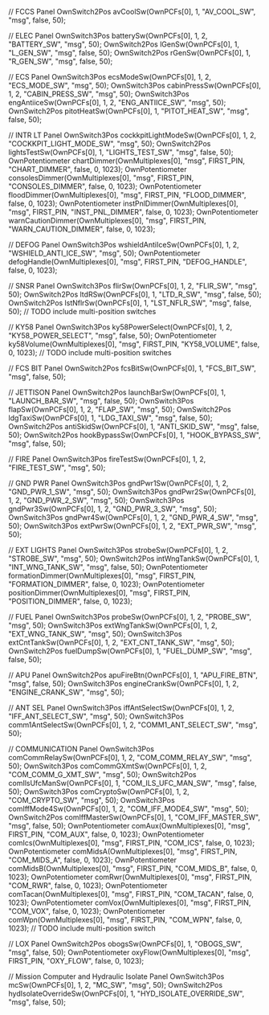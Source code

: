 // FCCS Panel
OwnSwitch2Pos avCoolSw(OwnPCFs[0], 1, "AV_COOL_SW", "msg", false, 50);

// ELEC Panel
OwnSwitch3Pos batterySw(OwnPCFs[0], 1, 2, "BATTERY_SW", "msg", 50);
OwnSwitch2Pos lGenSw(OwnPCFs[0], 1, "L_GEN_SW", "msg", false, 50);
OwnSwitch2Pos rGenSw(OwnPCFs[0], 1, "R_GEN_SW", "msg", false, 50);

// ECS Panel
OwnSwitch3Pos ecsModeSw(OwnPCFs[0], 1, 2, "ECS_MODE_SW", "msg", 50);
OwnSwitch3Pos cabinPressSw(OwnPCFs[0], 1, 2, "CABIN_PRESS_SW", "msg", 50);
OwnSwitch3Pos engAntiiceSw(OwnPCFs[0], 1, 2, "ENG_ANTIICE_SW", "msg", 50);
OwnSwitch2Pos pitotHeatSw(OwnPCFs[0], 1, "PITOT_HEAT_SW", "msg", false, 50);

// INTR LT Panel
OwnSwitch3Pos cockkpitLightModeSw(OwnPCFs[0], 1, 2, "COCKKPIT_LIGHT_MODE_SW",
                                  "msg", 50);
OwnSwitch2Pos lightsTestSw(OwnPCFs[0], 1, "LIGHTS_TEST_SW", "msg", false, 50);
OwnPotentiometer chartDimmer(OwnMultiplexes[0], "msg", FIRST_PIN,
                             "CHART_DIMMER", false, 0, 1023);
OwnPotentiometer consolesDimmer(OwnMultiplexes[0], "msg", FIRST_PIN,
                                "CONSOLES_DIMMER", false, 0, 1023);
OwnPotentiometer floodDimmer(OwnMultiplexes[0], "msg", FIRST_PIN,
                             "FLOOD_DIMMER", false, 0, 1023);
OwnPotentiometer instPnlDimmer(OwnMultiplexes[0], "msg", FIRST_PIN,
                               "INST_PNL_DIMMER", false, 0, 1023);
OwnPotentiometer warnCautionDimmer(OwnMultiplexes[0], "msg", FIRST_PIN,
                                   "WARN_CAUTION_DIMMER", false, 0, 1023);

// DEFOG Panel
OwnSwitch3Pos wshieldAntiIceSw(OwnPCFs[0], 1, 2, "WSHIELD_ANTI_ICE_SW", "msg",
                               50);
OwnPotentiometer defogHandle(OwnMultiplexes[0], "msg", FIRST_PIN,
                             "DEFOG_HANDLE", false, 0, 1023);

// SNSR Panel
OwnSwitch3Pos flirSw(OwnPCFs[0], 1, 2, "FLIR_SW", "msg", 50);
OwnSwitch2Pos ltdRSw(OwnPCFs[0], 1, "LTD_R_SW", "msg", false, 50);
OwnSwitch2Pos lstNflrSw(OwnPCFs[0], 1, "LST_NFLR_SW", "msg", false, 50);
// TODO include multi-position switches

// KY58 Panel
OwnSwitch3Pos ky58PowerSelect(OwnPCFs[0], 1, 2, "KY58_POWER_SELECT", "msg",
                              false, 50);
OwnPotentiometer ky58Volume(OwnMultiplexes[0], "msg", FIRST_PIN, "KY58_VOLUME",
                            false, 0, 1023);
// TODO include multi-position switches

// FCS BIT Panel
OwnSwitch2Pos fcsBitSw(OwnPCFs[0], 1, "FCS_BIT_SW", "msg", false, 50);

// JETTISON Panel
OwnSwitch2Pos launchBarSw(OwnPCFs[0], 1, "LAUNCH_BAR_SW", "msg", false, 50);
OwnSwitch3Pos flapSw(OwnPCFs[0], 1, 2, "FLAP_SW", "msg", 50);
OwnSwitch2Pos ldgTaxiSw(OwnPCFs[0], 1, "LDG_TAXI_SW", "msg", false, 50);
OwnSwitch2Pos antiSkidSw(OwnPCFs[0], 1, "ANTI_SKID_SW", "msg", false, 50);
OwnSwitch2Pos hookBypassSw(OwnPCFs[0], 1, "HOOK_BYPASS_SW", "msg", false, 50);

// FIRE Panel
OwnSwitch3Pos fireTestSw(OwnPCFs[0], 1, 2, "FIRE_TEST_SW", "msg", 50);

// GND PWR Panel
OwnSwitch3Pos gndPwr1Sw(OwnPCFs[0], 1, 2, "GND_PWR_1_SW", "msg", 50);
OwnSwitch3Pos gndPwr2Sw(OwnPCFs[0], 1, 2, "GND_PWR_2_SW", "msg", 50);
OwnSwitch3Pos gndPwr3Sw(OwnPCFs[0], 1, 2, "GND_PWR_3_SW", "msg", 50);
OwnSwitch3Pos gndPwr4Sw(OwnPCFs[0], 1, 2, "GND_PWR_4_SW", "msg", 50);
OwnSwitch3Pos extPwrSw(OwnPCFs[0], 1, 2, "EXT_PWR_SW", "msg", 50);

// EXT LIGHTS Panel
OwnSwitch3Pos strobeSw(OwnPCFs[0], 1, 2, "STROBE_SW", "msg", 50);
OwnSwitch2Pos intWngTankSw(OwnPCFs[0], 1, "INT_WNG_TANK_SW", "msg", false, 50);
OwnPotentiometer formationDimmer(OwnMultiplexes[0], "msg", FIRST_PIN,
                                 "FORMATION_DIMMER", false, 0, 1023);
OwnPotentiometer positionDimmer(OwnMultiplexes[0], "msg", FIRST_PIN,
                                "POSITION_DIMMER", false, 0, 1023);

// FUEL Panel
OwnSwitch3Pos probeSw(OwnPCFs[0], 1, 2, "PROBE_SW", "msg", 50);
OwnSwitch3Pos extWngTankSw(OwnPCFs[0], 1, 2, "EXT_WNG_TANK_SW", "msg", 50);
OwnSwitch3Pos extCntTankSw(OwnPCFs[0], 1, 2, "EXT_CNT_TANK_SW", "msg", 50);
OwnSwitch2Pos fuelDumpSw(OwnPCFs[0], 1, "FUEL_DUMP_SW", "msg", false, 50);

// APU Panel
OwnSwitch2Pos apuFireBtn(OwnPCFs[0], 1, "APU_FIRE_BTN", "msg", false, 50);
OwnSwitch3Pos engineCrankSw(OwnPCFs[0], 1, 2, "ENGINE_CRANK_SW", "msg", 50);

// ANT SEL Panel
OwnSwitch3Pos iffAntSelectSw(OwnPCFs[0], 1, 2, "IFF_ANT_SELECT_SW", "msg", 50);
OwnSwitch3Pos comm1AntSelectSw(OwnPCFs[0], 1, 2, "COMM1_ANT_SELECT_SW", "msg",
                               50);

// COMMUNICATION Panel
OwnSwitch3Pos comCommRelaySw(OwnPCFs[0], 1, 2, "COM_COMM_RELAY_SW", "msg", 50);
OwnSwitch3Pos comCommGXmtSw(OwnPCFs[0], 1, 2, "COM_COMM_G_XMT_SW", "msg", 50);
OwnSwitch2Pos comIlsUfcManSw(OwnPCFs[0], 1, "COM_ILS_UFC_MAN_SW", "msg", false,
                             50);
OwnSwitch3Pos comCryptoSw(OwnPCFs[0], 1, 2, "COM_CRYPTO_SW", "msg", 50);
OwnSwitch3Pos comIffMode4Sw(OwnPCFs[0], 1, 2, "COM_IFF_MODE4_SW", "msg", 50);
OwnSwitch2Pos comIffMasterSw(OwnPCFs[0], 1, "COM_IFF_MASTER_SW", "msg", false,
                             50);
OwnPotentiometer comAux(OwnMultiplexes[0], "msg", FIRST_PIN, "COM_AUX", false,
                        0, 1023);
OwnPotentiometer comIcs(OwnMultiplexes[0], "msg", FIRST_PIN, "COM_ICS", false,
                        0, 1023);
OwnPotentiometer comMidsA(OwnMultiplexes[0], "msg", FIRST_PIN, "COM_MIDS_A",
                          false, 0, 1023);
OwnPotentiometer comMidsB(OwnMultiplexes[0], "msg", FIRST_PIN, "COM_MIDS_B",
                          false, 0, 1023);
OwnPotentiometer comRwr(OwnMultiplexes[0], "msg", FIRST_PIN, "COM_RWR", false,
                        0, 1023);
OwnPotentiometer comTacan(OwnMultiplexes[0], "msg", FIRST_PIN, "COM_TACAN",
                          false, 0, 1023);
OwnPotentiometer comVox(OwnMultiplexes[0], "msg", FIRST_PIN, "COM_VOX", false,
                        0, 1023);
OwnPotentiometer comWpn(OwnMultiplexes[0], "msg", FIRST_PIN, "COM_WPN", false,
                        0, 1023);
// TODO include multi-position switch

// LOX Panel
OwnSwitch2Pos obogsSw(OwnPCFs[0], 1, "OBOGS_SW", "msg", false, 50);
OwnPotentiometer oxyFlow(OwnMultiplexes[0], "msg", FIRST_PIN, "OXY_FLOW", false,
                         0, 1023);

// Mission Computer and Hydraulic Isolate Panel
OwnSwitch3Pos mcSw(OwnPCFs[0], 1, 2, "MC_SW", "msg", 50);
OwnSwitch2Pos hydIsolateOverrideSw(OwnPCFs[0], 1, "HYD_ISOLATE_OVERRIDE_SW",
                                   "msg", false, 50);